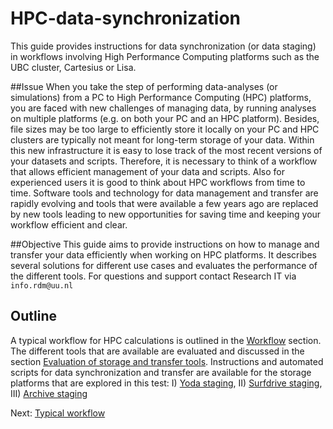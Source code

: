 # HPC-data-synchronization
This guide provides instructions for data synchronization (or data staging) in workflows involving High Performance Computing platforms such as the UBC cluster, Cartesius or Lisa. 

##Issue
When you take the step of performing data-analyses (or simulations) from a PC to High Performance Computing (HPC) platforms, you are faced with new challenges of managing data, by running analyses on multiple platforms (e.g. on both your PC and an HPC platform). Besides, file sizes may be too large to efficiently store it locally on your PC and HPC clusters are typically not meant for long-term storage of your data. Within this new infrastructure it is easy to lose track of the most recent versions of your datasets and scripts. Therefore, it is necessary to think of a workflow that allows efficient management of your data and scripts. 
Also for experienced users it is good to think about HPC workflows from time to time. Software tools and technology for data management and transfer are rapidly evolving and tools that were available a few years ago are replaced by new tools leading to new opportunities for saving time and keeping your workflow efficient and clear.

##Objective
This guide aims to provide instructions on how to manage and transfer your data efficiently when working on HPC platforms. It describes several solutions for different use cases and evaluates the performance of the different tools.
For questions and support contact Research IT via `info.rdm@uu.nl`


## Outline
A typical workflow for HPC calculations is outlined in the [Workflow](./Workflow.md) section. The different tools that are available are evaluated and discussed in the section [Evaluation of storage and transfer tools](./Evaluation.md). Instructions and automated scripts for data synchronization and transfer are available for the storage platforms that are explored in this test: I) [Yoda staging](./Yoda.md), II) [Surfdrive staging](./surfdrive.md), III) [Archive staging](./Archive.md)


Next: [Typical workflow](./workflow.md)

